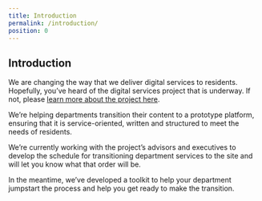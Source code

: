 ```yaml
---
title: Introduction
permalink: /introduction/
position: 0
---
```


## Introduction

We are changing the way that we deliver digital services to residents. Hopefully, you’ve heard of the digital services project that is underway. If not, please [learn more about the project here](http://projects.austintexas.io/projects/austin-digital-services-discovery/about/what-we-are-doing/).

We’re helping departments transition their content to a prototype platform, ensuring that it is service-oriented, written and structured to meet the needs of residents.

We’re currently working with the project’s advisors and executives to develop the schedule for transitioning department services to the site and will let you know what that order will be.

In the meantime, we’ve developed a toolkit to help your department jumpstart the process and help you get ready to make the transition.

